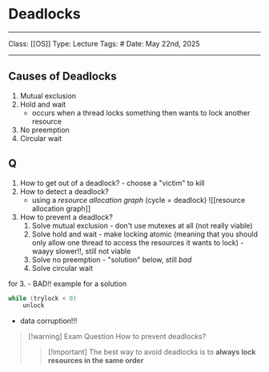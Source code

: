 # Deadlocks
___
Class: [[OS]]
Type: Lecture
Tags: # 
Date: May 22nd, 2025
___
## Causes of Deadlocks
1. Mutual exclusion
2. Hold and wait 
	- occurs when a thread locks something then wants to lock another resource
3. No preemption 
4. Circular wait
## Q

1. How to get out of a deadlock? - choose a "victim" to kill
2. How to detect a deadlock? 
	- using a *resource allocation graph* (cycle = deadlock)
![[resource allocation graph]]
3. How to prevent a deadlock?
	1. Solve mutual exclusion - don't use mutexes at all (not really viable)
	2. Solve hold and wait - make locking atomic (meaning that you should only allow one thread to access the resources it wants to lock) - waayy slower!!, still not viable
	3. Solve no preemption - "solution" below, still *bad*
	4. Solve circular wait

for 3. - BAD!! example for a solution
```c
while (trylock < 0)
	unlock
```
- data corruption!!! 

>[!warning] Exam Question 
>How to prevent deadlocks?
>>[!important] The best way to avoid deadlocks is to **always lock resources in the same order**

